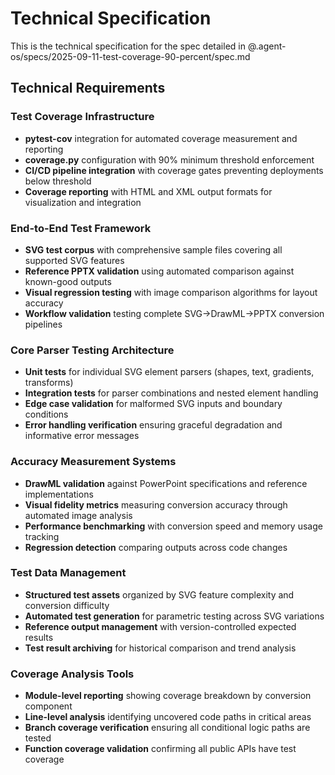 # Technical Specification

This is the technical specification for the spec detailed in @.agent-os/specs/2025-09-11-test-coverage-90-percent/spec.md

## Technical Requirements

### Test Coverage Infrastructure
- **pytest-cov** integration for automated coverage measurement and reporting
- **coverage.py** configuration with 90% minimum threshold enforcement
- **CI/CD pipeline integration** with coverage gates preventing deployments below threshold
- **Coverage reporting** with HTML and XML output formats for visualization and integration

### End-to-End Test Framework
- **SVG test corpus** with comprehensive sample files covering all supported SVG features
- **Reference PPTX validation** using automated comparison against known-good outputs
- **Visual regression testing** with image comparison algorithms for layout accuracy
- **Workflow validation** testing complete SVG→DrawML→PPTX conversion pipelines

### Core Parser Testing Architecture
- **Unit tests** for individual SVG element parsers (shapes, text, gradients, transforms)
- **Integration tests** for parser combinations and nested element handling
- **Edge case validation** for malformed SVG inputs and boundary conditions
- **Error handling verification** ensuring graceful degradation and informative error messages

### Accuracy Measurement Systems
- **DrawML validation** against PowerPoint specifications and reference implementations
- **Visual fidelity metrics** measuring conversion accuracy through automated image analysis
- **Performance benchmarking** with conversion speed and memory usage tracking
- **Regression detection** comparing outputs across code changes

### Test Data Management
- **Structured test assets** organized by SVG feature complexity and conversion difficulty
- **Automated test generation** for parametric testing across SVG variations
- **Reference output management** with version-controlled expected results
- **Test result archiving** for historical comparison and trend analysis

### Coverage Analysis Tools
- **Module-level reporting** showing coverage breakdown by conversion component
- **Line-level analysis** identifying uncovered code paths in critical areas
- **Branch coverage verification** ensuring all conditional logic paths are tested
- **Function coverage validation** confirming all public APIs have test coverage